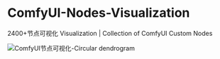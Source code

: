 # ComfyUI-Nodes-Visualization
2400+节点可视化  Visualization | Collection of ComfyUI Custom Nodes 

![ComfyUI节点可视化-Circular dendrogram](https://github.com/ZHO-ZHO-ZHO/ComfyUI-Nodes-Visualization/assets/140084057/2e3ab6bc-75e7-46ce-94de-f5da44892b29)
